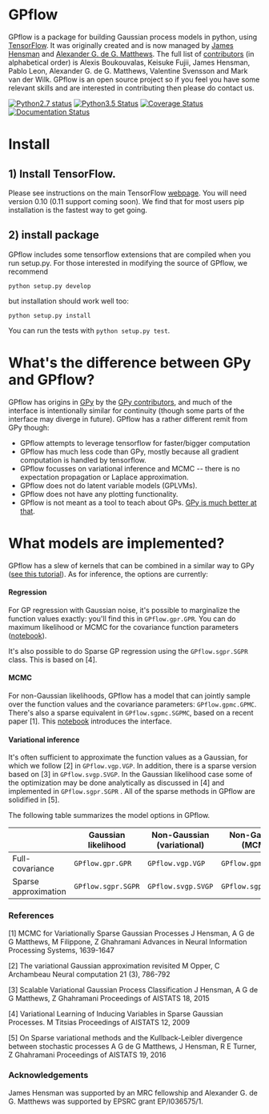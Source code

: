 # GPflow

GPflow is a package for building Gaussian process models in python, using [TensorFlow](http://www.tensorflow.org). It was originally created and is now managed by [James Hensman](http://www.lancaster.ac.uk/staff/hensmanj/) and [Alexander G. de G. Matthews](http://mlg.eng.cam.ac.uk/?portfolio=alex-matthews). 
The full list of [contributors](http://github.com/GPflow/GPflow/graphs/contributors) (in alphabetical order) is Alexis Boukouvalas, Keisuke Fujii, James Hensman, Pablo Leon, Alexander G. de G. Matthews, Valentine Svensson and Mark van der Wilk. GPflow is an open source project so if you feel you have some relevant skills and are interested in contributing then please do contact us.  

[![Python2.7 status](https://codeship.com/projects/26b43920-e96e-0133-3481-02cde9680eda/status?branch=master)](https://codeship.com/projects/147609)
[![Python3.5 Status](https://travis-ci.org/GPflow/GPflow.svg?branch=master)](https://travis-ci.org/GPflow/GPflow)
[![Coverage Status](http://codecov.io/github/GPflow/GPflow/coverage.svg?branch=master)](http://codecov.io/github/GPflow/GPflow?branch=master)
[![Documentation Status](https://readthedocs.org/projects/gpflow/badge/?version=latest)](http://gpflow.readthedocs.io/en/latest/?badge=latest)

# Install

## 1) Install TensorFlow. 
Please see instructions on the main TensorFlow [webpage](https://www.tensorflow.org/versions/r0.10/get_started/os_setup.html#download-and-setup). You will need version 0.10 (0.11 support coming soon). We find that for most users pip installation is the fastest way to get going.

## 2) install package
GPflow includes some tensorflow extensions that are compiled when you run setup.py.  For those interested in modifying the source of GPflow, we recommend  
```
python setup.py develop
```
but installation should work well too:
```
python setup.py install
```
You can run the tests with `python setup.py test`.

# What's the difference between GPy and GPflow?

GPflow has origins in [GPy](http://github.com/sheffieldml/gpy) by the [GPy contributors](https://github.com/SheffieldML/GPy/graphs/contributors), and much of the interface is intentionally similar for continuity (though some parts of the interface may diverge in future). GPflow has a rather different remit from GPy though:

 -  GPflow attempts to leverage tensorflow for faster/bigger computation
 -  GPflow has much less code than GPy, mostly because all gradient computation is handled by tensorflow.
 -  GPflow focusses on variational inference and MCMC  -- there is no expectation propagation or Laplace approximation.
 -  GPflow does not do latent variable models (GPLVMs).
 -  GPflow does not have any plotting functionality.
 -  GPflow is not meant as a tool to teach about GPs. [GPy is much better at that](http://gpss.cc). 

# What models are implemented?
GPflow has a slew of kernels that can be combined in a similar way to GPy ([see this tutorial](https://github.com/SheffieldML/notebook/blob/master/GPy/basic_kernels.ipynb)). As for inference, the options are currently:

#### Regression
For GP regression with Gaussian noise, it's possible to marginalize the function values exactly: you'll find this in `GPflow.gpr.GPR`. You can do maximum likelihood or MCMC for the covariance function parameters ([notebook](https://github.com/GPflow/GPflow/blob/master/notebooks/regression.ipynb)).

It's also possible to do Sparse GP regression using the `GPflow.sgpr.SGPR` class. This is based on [4].

#### MCMC
For non-Gaussian likelihoods, GPflow has a model that can jointly sample over the function values and the covariance parameters: `GPflow.gpmc.GPMC`. There's also a sparse equivalent in `GPflow.sgpmc.SGPMC`, based on a recent paper [1]. This [notebook](https://github.com/GPflow/GPflow/blob/master/notebooks/Sparse%20mcmc%20demo.ipynb) introduces the interface.

#### Variational inference
It's often sufficient to approximate the function values as a Gaussian, for which we follow [2] in `GPflow.vgp.VGP`. In addition, there is a sparse version based on [3] in `GPflow.svgp.SVGP`. In the Gaussian likelihood case some of the optimization may be done analytically as discussed in [4] and implemented in `GPflow.sgpr.SGPR` . All of the sparse methods in GPflow are solidified in [5].

The following table summarizes the model options in GPflow. 

| | Gaussian <br> likelihood | Non-Gaussian <br> (variational) | Non-Gaussian <br> (MCMC)|
| --- | --- | --- | --- |
| Full-covariance | `GPflow.gpr.GPR` | `GPflow.vgp.VGP` | `GPflow.gpmc.GPMC`|
| Sparse approximation | `GPflow.sgpr.SGPR` | `GPflow.svgp.SVGP` | `GPflow.sgpmc.SGPMC` |

### References
[1] MCMC for Variationally Sparse Gaussian Processes
J Hensman, A G de G Matthews, M Filippone, Z Ghahramani
Advances in Neural Information Processing Systems, 1639-1647

[2] The variational Gaussian approximation revisited
M Opper, C Archambeau
Neural computation 21 (3), 786-792

[3] Scalable Variational Gaussian Process Classification
J Hensman, A G de G Matthews, Z Ghahramani
Proceedings of AISTATS 18, 2015

[4] Variational Learning of Inducing Variables in Sparse Gaussian Processes. 
M Titsias
Proceedings of AISTATS 12, 2009

[5] On Sparse variational methods and the Kullback-Leibler divergence between stochastic processes
A G de G Matthews, J Hensman, R E Turner, Z Ghahramani
Proceedings of AISTATS 19, 2016

### Acknowledgements

James Hensman was supported by an MRC fellowship and Alexander G. de G. Matthews was supported by EPSRC grant EP/I036575/1.
